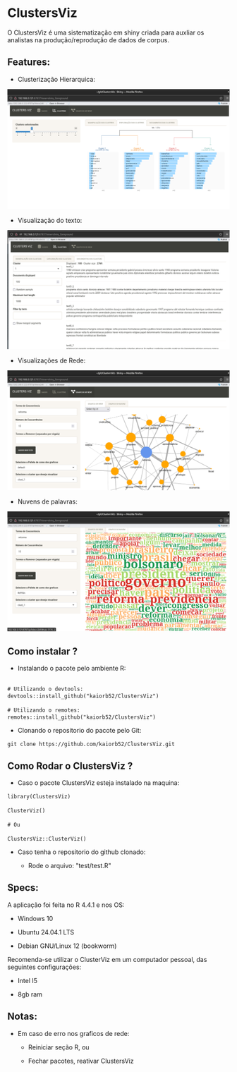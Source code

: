 # ClustersViz

O ClustersViz é uma sistematização em shiny criada para auxliar os analistas na produção/reprodução de dados de corpus.

## Features:

-   Clusterização Hierarquica:

![](man/figures/clusters.png)

-   Visualização do texto:

![](man/figures/clusters_doc.png)

-   Visualizações de Rede:

![](man/figures/network_plot.png)

-   Nuvens de palavras:

![](man/figures/cloud_plot.png)

## Como instalar ?

-   Instalando o pacote pelo ambiente R:

```{r}

# Utilizando o devtools:
devtools::install_github("kaiorb52/ClustersViz")

# Utilizando o remotes:
remotes::install_github("kaiorb52/ClustersViz")

```

-   Clonando o repositorio do pacote pelo Git:

```         
git clone https://github.com/kaiorb52/ClustersViz.git
```

## Como Rodar o ClustersViz ?

-   Caso o pacote ClustersViz esteja instalado na maquina:

```{r}
library(ClustersViz)

ClusterViz()

# Ou

ClustersViz::ClusterViz()
```

-   Caso tenha o repositorio do github clonado:

    -   Rode o arquivo: "test/test.R"


## Specs:

A aplicação foi feita no R 4.4.1 e nos OS:

-   Windows 10

-   Ubuntu 24.04.1 LTS

-   Debian GNU/Linux 12 (bookworm)

Recomenda-se utilizar o ClusterViz em um computador pessoal, das seguintes configurações:

-   Intel I5

-   8gb ram


## Notas:

-   Em caso de erro nos graficos de rede:

    -   Reiniciar seção R, ou

    -   Fechar pacotes, reativar ClustersViz

